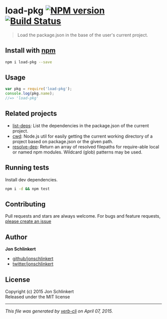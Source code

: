 # load-pkg [![NPM version](https://badge.fury.io/js/load-pkg.svg)](http://badge.fury.io/js/load-pkg)  [![Build Status](https://travis-ci.org/jonschlinkert/load-pkg.svg)](https://travis-ci.org/jonschlinkert/load-pkg) 

> Load the package.json in the base of the user's current project.

## Install with [npm](npmjs.org)

```bash
npm i load-pkg --save
```

## Usage

```js
var pkg = require('load-pkg');
console.log(pkg.name);
//=> 'load-pkg'
```

## Related projects
* [list-deps](https://github.com/jonschlinkert/list-deps): List the dependencies in the package.json of the current project.
* [cwd](https://github.com/jonschlinkert/cwd): Node.js util for easily getting the current working directory of a project based on package.json or the given path.
* [resolve-dep](https://github.com/jonschlinkert/resolve-dep): Return an array of resolved filepaths for require-able local or named npm modules. Wildcard (glob) patterns may be used.

## Running tests
Install dev dependencies.

```bash
npm i -d && npm test
```

## Contributing
Pull requests and stars are always welcome. For bugs and feature requests, [please create an issue](https://github.com/jonschlinkert/load-pkg/issues)

## Author

**Jon Schlinkert**
 
+ [github/jonschlinkert](https://github.com/jonschlinkert)
+ [twitter/jonschlinkert](http://twitter.com/jonschlinkert) 

## License
Copyright (c) 2015 Jon Schlinkert  
Released under the MIT license

***

_This file was generated by [verb-cli](https://github.com/assemble/verb-cli) on April 07, 2015._